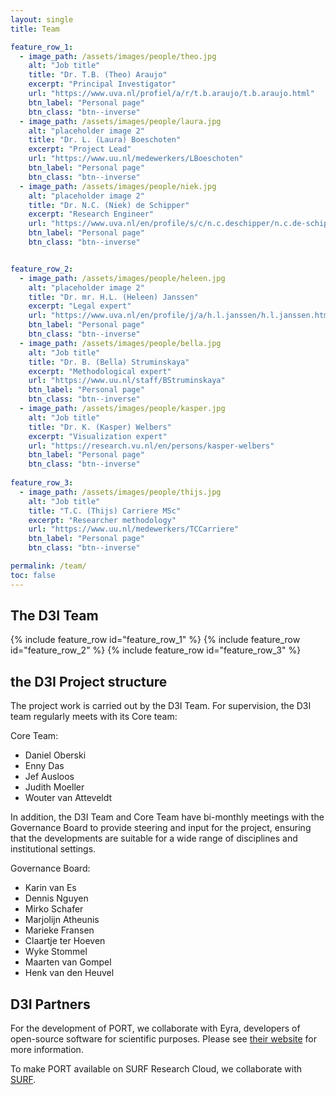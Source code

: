 ```yaml
---
layout: single
title: Team

feature_row_1:
  - image_path: /assets/images/people/theo.jpg
    alt: "Job title"
    title: "Dr. T.B. (Theo) Araujo"
    excerpt: "Principal Investigator"
    url: "https://www.uva.nl/profiel/a/r/t.b.araujo/t.b.araujo.html"
    btn_label: "Personal page"
    btn_class: "btn--inverse"
  - image_path: /assets/images/people/laura.jpg
    alt: "placeholder image 2"
    title: "Dr. L. (Laura) Boeschoten"
    excerpt: "Project Lead"
    url: "https://www.uu.nl/medewerkers/LBoeschoten"
    btn_label: "Personal page"
    btn_class: "btn--inverse"
  - image_path: /assets/images/people/niek.jpg
    alt: "placeholder image 2"
    title: "Dr. N.C. (Niek) de Schipper"
    excerpt: "Research Engineer"
    url: "https://www.uva.nl/en/profile/s/c/n.c.deschipper/n.c.de-schipper.html"
    btn_label: "Personal page"
    btn_class: "btn--inverse"


feature_row_2:
  - image_path: /assets/images/people/heleen.jpg
    alt: "placeholder image 2"
    title: "Dr. mr. H.L. (Heleen) Janssen"
    excerpt: "Legal expert"
    url: "https://www.uva.nl/en/profile/j/a/h.l.janssen/h.l.janssen.html"
    btn_label: "Personal page"
    btn_class: "btn--inverse"
  - image_path: /assets/images/people/bella.jpg
    alt: "Job title"
    title: "Dr. B. (Bella) Struminskaya"
    excerpt: "Methodological expert"
    url: "https://www.uu.nl/staff/BStruminskaya"
    btn_label: "Personal page"
    btn_class: "btn--inverse"
  - image_path: /assets/images/people/kasper.jpg
    alt: "Job title"
    title: "Dr. K. (Kasper) Welbers"
    excerpt: "Visualization expert"
    url: "https://research.vu.nl/en/persons/kasper-welbers"
    btn_label: "Personal page"
    btn_class: "btn--inverse"
    
feature_row_3:
  - image_path: /assets/images/people/thijs.jpg
    alt: "Job title"
    title: "T.C. (Thijs) Carriere MSc"
    excerpt: "Researcher methodology"
    url: "https://www.uu.nl/medewerkers/TCCarriere"
    btn_label: "Personal page"
    btn_class: "btn--inverse"

permalink: /team/
toc: false
---
```


## The D3I Team

{% include feature_row id="feature_row_1" %}
{% include feature_row id="feature_row_2" %}
{% include feature_row id="feature_row_3" %}

## the D3I Project structure

The project work is carried out by the D3I Team. For supervision, the D3I team regularly meets with
its Core team:

Core Team:
- Daniel Oberski
- Enny Das
- Jef Ausloos
- Judith Moeller
- Wouter van Atteveldt

In addition, the D3I Team and Core Team have bi-monthly meetings with the Governance Board
to provide steering and input for the project, ensuring that the developments are 
suitable for a wide range of disciplines and institutional settings. 

Governance Board:
- Karin van Es
- Dennis Nguyen
- Mirko Schafer
- Marjolijn Atheunis
- Marieke Fransen
- Claartje ter Hoeven
- Wyke Stommel
- Maarten van Gompel
- Henk van den Heuvel


## D3I Partners

For the development of PORT, we collaborate with Eyra, developers of open-source software for scientific purposes. Please see [their website](https://eyra.co/) for more information.

To make PORT available on SURF Research Cloud, we collaborate with [SURF](https://www.surf.nl/).






